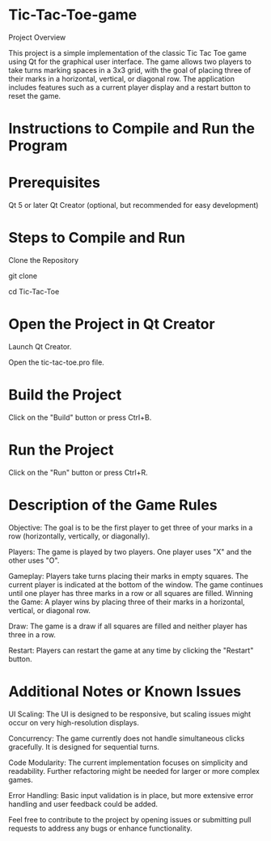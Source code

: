 # Tic-Tac-Toe-game

Project Overview


This project is a simple implementation of the classic Tic Tac Toe game using Qt for the graphical user interface. The game allows two players to take turns marking spaces in a 3x3 grid, with the goal of placing three of their marks in a horizontal, vertical, or diagonal row. The application includes features such as a current player display and a restart button to reset the game.

# Instructions to Compile and Run the Program

# Prerequisites

Qt 5 or later
Qt Creator (optional, but recommended for easy development)


# Steps to Compile and Run

Clone the Repository

git clone <repository-url>

cd Tic-Tac-Toe

# Open the Project in Qt Creator

Launch Qt Creator.

Open the tic-tac-toe.pro file.

# Build the Project

Click on the "Build" button or press Ctrl+B.

# Run the Project

Click on the "Run" button or press Ctrl+R.



# Description of the Game Rules
Objective:  The goal is to be the first player to get three of your marks in a row (horizontally, vertically, or diagonally).

Players: The game is played by two players. One player uses "X" and the other uses "O".

Gameplay: Players take turns placing their marks in empty squares.
The current player is indicated at the bottom of the window.
The game continues until one player has three marks in a row or all squares are filled.
Winning the Game: A player wins by placing three of their marks in a horizontal, vertical, or diagonal row.

Draw: The game is a draw if all squares are filled and neither player has three in a row.

Restart: Players can restart the game at any time by clicking the "Restart" button.

# Additional Notes or Known Issues
UI Scaling: The UI is designed to be responsive, but scaling issues might occur on very high-resolution displays.


Concurrency: The game currently does not handle simultaneous clicks gracefully. It is designed for sequential turns.


Code Modularity: The current implementation focuses on simplicity and readability. Further refactoring might be needed for larger or more complex games.

Error Handling: Basic input validation is in place, but more extensive error handling and user feedback could be added.

Feel free to contribute to the project by opening issues or submitting pull requests to address any bugs or enhance functionality.
